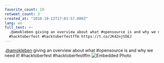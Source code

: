 ```yaml
---
favorite_count: 10
retweet_count: 3
created_at: "2018-10-12T17:03:57.000Z"
lang: en
full_text: >-
  .@amokleben giving an overview about what #opensource is and why we need it!
  #hacktoberfest #hacktoberfestffm https://t.co/JK42njtDEJ
---
```


.[@amokleben](https://twitter.com/amokleben) giving an overview about what
#opensource is and why we need it! #hacktoberfest #hacktoberfestffm
![Embedded Photo](https://twitter-media-coderbyheart.s3.eu-north-1.amazonaws.com/1050794212399173643-DpUrwNuXcAAB2l9.jpg)
